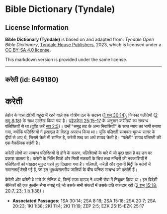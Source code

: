 # Bible Dictionary (Tyndale)

## License Information

**Bible Dictionary (Tyndale)** is based on and adapted from: _Tyndale Open Bible Dictionary_, [Tyndale House Publishers](https://tyndaleopenresources.com/), 2023, which is licensed under a [CC BY-SA 4.0 license](https://creativecommons.org/licenses/by-sa/4.0/legalcode.en).

This markdown version is provided under the same license.



--------------------------------

## करेती (id: 649180)

करेती
=====

हेब्रोन के पास दक्षिणी यहूदा में रहने वाले एक गोत्रीय दल के सदस्य ([1 शमू 30:14](https://ref.ly/1Sam30:14)), जिनका पलेतियों ([2 शमू 8:18](https://ref.ly/2Sam8:18)) के साथ उल्लेख किया गया है। [यहेजकेल 25:15–17](https://ref.ly/Ezek25:15-Ezek25:17) के अनुसार करेतियों का सम्बन्ध पलिश्तियों से था (पुष्टि करें [सप 2:5](https://ref.ly/Zeph2:5))। उन्हें "समुद्र तट के अन्य निवासियों" के साथ न्याय का भागी बनाया गया, क्योंकि पलिश्तियों ने इस्राएल के विरुद्ध अपराध किया था। चूंकि पलिश्ती सम्भवतः भूमध्य सागर के द्वीपों से आए थे, जिसमें क्रेते भी शामिल है, करेती शब्द का अर्थ शायद क्रेती है। “पलेती” शायद पलिश्ती की एक वैकल्पिक वर्तनी है।

करेती लोगों का सम्बन्ध पलिश्तियों से होने के कारण, पलिश्तियों के बारे में जो कुछ ज्ञात है वह उन पर प्रकाश डालता है। करेती के भित्ति चित्रों और मिस्री मकबरों के चित्र तथा मन्दिरों की नक्काशियों में पलिश्तियों को पंखदार मुकुट पहने हुए दिखाया गया है। पलिश्ती, करेती और यूनानी मिट्टी के बर्तनों में समानताएँ देखी गई हैं, जो इन भूमध्यसागरीय जातियों के बीच घनिष्ठ सम्बन्ध को दर्शाती हैं।

केरेती और पलेती वे भाड़े के सैनिक थे, जिन्हें राजा दाऊद ने अपनी सेवा में नियुक्त किया था। इन विदेशी सैनिकों की एक कुलीन सेना बनाई गई जो उसके सभी संकटों में उसके प्रति वफादार रही ([2 शमू 15:18](https://ref.ly/2Sam15:18); [20:7, 23](https://ref.ly/2Sam20:7,2Sam20:23); [1 रा 1:38](https://ref.ly/1Kgs1:38))।

* **Associated Passages:** 1SA 30:14; 2SA 8:18; 2SA 15:18; 2SA 20:7; 2SA 20:23; 1KI 1:38; 2KI 11:4; 2KI 11:19; ZEP 2:5; EZK 25:15–EZK 25:17

